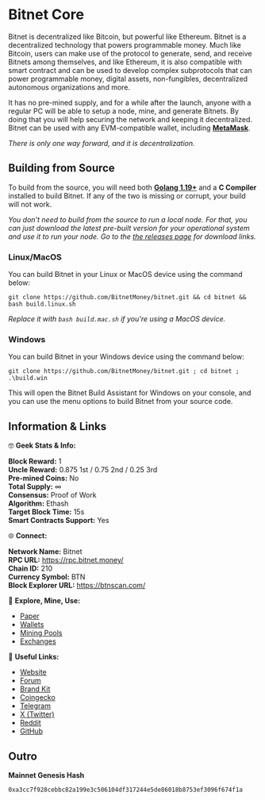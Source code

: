 # Bitnet Core

Bitnet is decentralized like Bitcoin, but powerful like Ethereum. Bitnet is a decentralized technology that powers programmable money. Much like Bitcoin, users can make use of the protocol to generate, send, and receive Bitnets among themselves, and like Ethereum, it is also compatible with smart contract and can be used to develop complex subprotocols that can power programmable money, digital assets, non-fungibles, decentralized autonomous organizations and more.

It has no pre-mined supply, and for a while after the launch, anyone with a regular PC will be able to setup a node, mine, and generate Bitnets. By doing that you will help securing the network and keeping it decentralized. Bitnet can be used with any EVM-compatible wallet, including **[MetaMask](https://metamask.io/download/)**.

*There is only one way forward, and it is decentralization.*

## Building from Source

To build from the source, you will need both **[Golang 1.19+](https://go.dev/dl/)** and a **C Compiler** installed to build Bitnet. If any of the two is missing or corrupt, your build will not work.
  
*You don't need to build from the source to run a local node. For that, you can just download the latest pre-built version for your operational system and use it to run your node. Go to the [the releases page](/BitnetMoney/bitnet/releases) for download links.*

### Linux/MacOS

You can build Bitnet in your Linux or MacOS device using the command below:

```
git clone https://github.com/BitnetMoney/bitnet.git && cd bitnet && bash build.linux.sh
```

*Replace it with `bash build.mac.sh` if you're using a MacOS device.*

### Windows

You can build Bitnet in your Windows device using the command below:

```
git clone https://github.com/BitnetMoney/bitnet.git ; cd bitnet ; .\build.win
```

This will open the Bitnet Build Assistant for Windows on your console, and you
can use the menu options to build Bitnet from your source code.

## Information & Links

🤓 **Geek Stats & Info:**

**Block Reward:** 1  
**Uncle Reward:** 0.875 1st / 0.75 2nd / 0.25 3rd  
**Pre-mined Coins:** No  
**Total Supply:** ∞  
**Consensus:** Proof of Work  
**Algorithm:** Ethash  
**Target Block Time:** 15s  
**Smart Contracts Support:** Yes  

🌐 **Connect:**

**Network Name:** Bitnet  
**RPC URL:** https://rpc.bitnet.money/  
**Chain ID:** 210  
**Currency Symbol:** BTN  
**Block Explorer URL:** https://btnscan.com/  

🔎 **Explore, Mine, Use:**

- [Paper](https://bitnet.money/d/bitnet.pdf)
- [Wallets](https://bitnet.money/wallets)
- [Mining Pools](https://bitnet.money/mining-pools)
- [Exchanges](https://bitnet.money/buy)

🔗 **Useful Links:**

- [Website](https://bitnet.money/)
- [Forum](https://bitnet.money/forum)
- [Brand Kit](https://github.com/BitnetMoney/public-brand-kit)
- [Coingecko](https://www.coingecko.com/en/coins/bitnet)
- [Telegram](https://t.me/Bitnet_Official_Group)
- [X (Twitter)](https://twitter.com/BitnetMoney)
- [Reddit](https://www.reddit.com/r/BitnetMoney)
- [GitHub](https://github.com/BitnetMoney)

## Outro

**Mainnet Genesis Hash**

```
0xa3cc7f928cebbc82a199e3c506104df317244e5de86018b8753ef3096f674f1a
```
